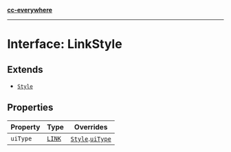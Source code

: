 [**cc-everywhere**](../../../../../index.md)

***

# Interface: LinkStyle

## Extends

- [`Style`](style.md)

## Properties

| Property | Type | Overrides |
| ------ | ------ | ------ |
| `uiType` | [`LINK`](../../export-config-types/enumerations/export-option-ui.md#link) | [`Style`](../../export-config-types/interfaces/style.md).[`uiType`](../../export-config-types/interfaces/style.md#uitype) |
